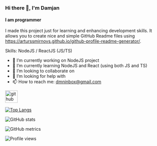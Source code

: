 ### Hi there 👋, I'm Damjan
#### I am programmer
I made this project just for learning and enhancing development skills. It allows you to create nice and simple GitHub Readme files using https://arturssmirnovs.github.io/github-profile-readme-generator/.

Skills: NodeJS / ReactJS (JS/TS)

- 🔭 I’m currently working on NodeJS project 
- 🌱 I’m currently learning NodeJS and React (using both JS and TS)
- 👯 I’m looking to collaborate on 
- 🤔 I’m looking for help with
- 📫 How to reach me: dmninbox@gmail.com 


[<img src='https://cdn.jsdelivr.net/npm/simple-icons@3.0.1/icons/github.svg' alt='github' height='40'>](https://github.com/githubdmn)  

[![Top Langs](https://github-readme-stats.vercel.app/api/top-langs/?username=githubdmn&layout=compact)](https://github.com/anuraghazra/github-readme-stats)

![GitHub stats](https://github-readme-stats.vercel.app/api?username=githubdmn&show_icons=true&count_private=true)  

![GitHub metrics](https://metrics.lecoq.io/githubdmn)  

![Profile views](https://gpvc.arturio.dev/githubdmn)  
